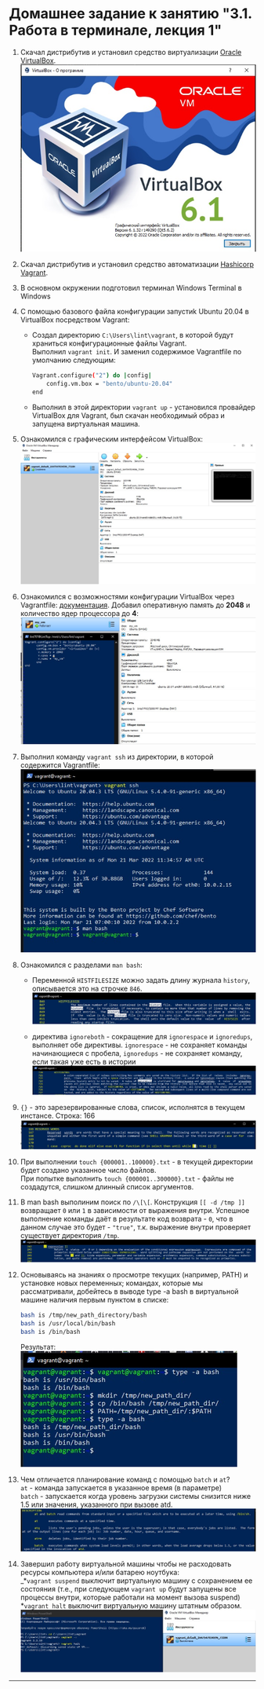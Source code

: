 # Домашнее задание к занятию "3.1. Работа в терминале, лекция 1"

1. Скачал дистрибутив и установил средство виртуализации [Oracle VirtualBox](https://www.virtualbox.org/). 
      ![VB](img/VB.jpg)
1. Скачал дистрибутив и установил средство автоматизации [Hashicorp Vagrant](https://www.vagrantup.com/).

1. В основном окружении подготовил терминал Windows Terminal в Windows
	
1. С помощью базового файла конфигурации запустиk Ubuntu 20.04 в VirtualBox посредством Vagrant:

	* Создал директорию `C:\Users\lint\vagrant`, в которой будут храниться конфигурационные файлы Vagrant. </br> Выполнил `vagrant init`. И заменил содержимое Vagrantfile по умолчанию следующим:

		```bash
		Vagrant.configure("2") do |config|
			config.vm.box = "bento/ubuntu-20.04"
		end
		```

	* Выполнил в этой директории `vagrant up` - установился провайдер VirtualBox для Vagrant, был скачан необходимый образ и запущена виртуальная машина.

1. Ознакомился с графическим интерфейсом VirtualBox:
![VB_machine](img/Virtualbox_default.jpg)

1. Ознакомился с возможностями конфигурации VirtualBox через Vagrantfile: [документация](https://www.vagrantup.com/docs/providers/virtualbox/configuration.html). Добавил оперативную память до **2048** и количество ядер процессора до **4**:
![conf_new](img/Vagrant_conf_new.jpg)

1. Выполнил команду `vagrant ssh` из директории, в которой содержится Vagrantfile:
![ssh](img/VG_ssh.jpg)

1. Ознакомился с разделами `man bash`:
    * Переменной `HISTFILESIZE` можно задать длину журнала `history`, описывается это на cтрочке `846`.
    ![HISTFILESIZE](img/HISTFILESIZE.jpg)
    
    * директива `ignoreboth` - сокращение для `ignorespace` и `ignoredups`, выполняет обе директивы.
	`ignorespace` - не сохраняет команды начинающиеся с пробела, 
	`ignoredups` - не сохраняет команду, если такая уже есть в истории
	![ignoge](img/ignore.jpg)
 
1. `{}` - это зарезервированные слова, список, исполнятся в текущем инстансе. Строка: 166
![list](img/RW.jpg)

1. При выполнении `touch {000001..100000}.txt` - в текущей директории будет создано указанное число файлов.</br>
При попытке выполнить `touch {000001..300000}.txt` - файлы не создадутся, слишком длинный список аргументов.

1. В man bash выполиним поиск по `/\[\[`. Конструкция `[[ -d /tmp ]]` возвращает `0` или `1` в зависимости от выражения внутри. Успешное выполнение команды даёт в результате код возврата - `0`, что в данном случае это будет - `"true"`, т.к. выражение внутри проверяет существует директория  `/tmp`. 
	![tmp](img/tmp.jpg)
	
1. Основываясь на знаниях о просмотре текущих (например, PATH) и установке новых переменных; командах, которые мы рассматривали, добейтесь в выводе type -a bash в виртуальной машине наличия первым пунктом в списке:

	```bash
	bash is /tmp/new_path_directory/bash
	bash is /usr/local/bin/bash
	bash is /bin/bash
	``` 
	Результат: </br>
	![PATH](img/n_path.jpg)
1. Чем отличается планирование команд с помощью `batch` и `at`? </br>
`at` - команда запускается в указанное время (в параметре) </br>
`batch` - запускается когда уровень загрузки системы снизится ниже 1.5  или значения, указанного при вызове atd.
![batch](img/batch.jpg)

1. Завершил работу виртуальной машины чтобы не расходовать ресурсы компьютера и/или батарею ноутбука: </br>
	_*`vagrant suspend` выключит виртуальную машину с сохранением ее состояния (т.е., при следующем `vagrant up` будут запущены все процессы внутри, которые работали на момент вызова suspend) </br>
	*`vagrant halt` выключит виртуальную машину штатным образом.
![halt](img/Vagrant_halt.jpg)
 
 ---
